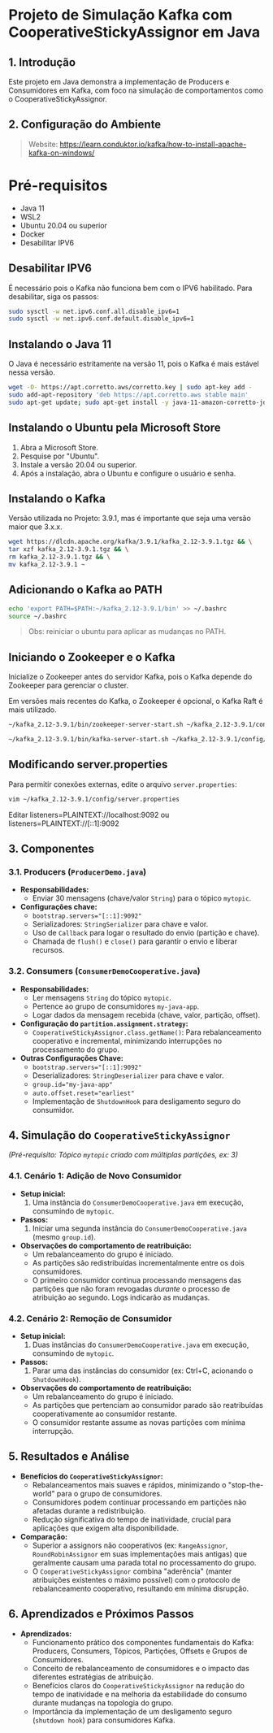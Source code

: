 # Projeto de Simulação Kafka com CooperativeStickyAssignor em Java

## 1. Introdução

Este projeto em Java demonstra a implementação de Producers e Consumidores em Kafka, com foco na simulação de
comportamentos como o CooperativeStickyAssignor.

## 2. Configuração do Ambiente

> Website: https://learn.conduktor.io/kafka/how-to-install-apache-kafka-on-windows/

# Pré-requisitos

- Java 11
- WSL2
- Ubuntu 20.04 ou superior
- Docker
- Desabilitar IPV6

## Desabilitar IPV6

É necessário pois o Kafka não funciona bem com o IPV6 habilitado. Para desabilitar, siga os passos:

```sh
sudo sysctl -w net.ipv6.conf.all.disable_ipv6=1
sudo sysctl -w net.ipv6.conf.default.disable_ipv6=1
```

## Instalando o Java 11

O Java é necessário estritamente na versão 11, pois o Kafka é mais estável nessa versão.

```sh
wget -O- https://apt.corretto.aws/corretto.key | sudo apt-key add - 
sudo add-apt-repository 'deb https://apt.corretto.aws stable main'
sudo apt-get update; sudo apt-get install -y java-11-amazon-corretto-jdk
```

## Instalando o Ubuntu pela Microsoft Store

1. Abra a Microsoft Store.
2. Pesquise por "Ubuntu".
3. Instale a versão 20.04 ou superior.
4. Após a instalação, abra o Ubuntu e configure o usuário e senha.

## Instalando o Kafka

Versão utilizada no Projeto: 3.9.1, mas é importante que seja uma versão maior que 3.x.x.

```sh
wget https://dlcdn.apache.org/kafka/3.9.1/kafka_2.12-3.9.1.tgz && \
tar xzf kafka_2.12-3.9.1.tgz && \
rm kafka_2.12-3.9.1.tgz && \
mv kafka_2.12-3.9.1 ~
```

## Adicionando o Kafka ao PATH

```sh
echo 'export PATH=$PATH:~/kafka_2.12-3.9.1/bin' >> ~/.bashrc
source ~/.bashrc
```

> Obs: reiniciar o ubuntu para aplicar as mudanças no PATH.

## Iniciando o Zookeeper e o Kafka

Inicialize o Zookeeper antes do servidor Kafka, pois o Kafka depende do Zookeeper para gerenciar o cluster.

Em versões mais recentes do Kafka, o Zookeeper é opcional, o Kafka Raft é mais utilizado.

```sh
~/kafka_2.12-3.9.1/bin/zookeeper-server-start.sh ~/kafka_2.12-3.9.1/config/zookeeper.properties
```

```sh
~/kafka_2.12-3.9.1/bin/kafka-server-start.sh ~/kafka_2.12-3.9.1/config/server.properties
```

## Modificando server.properties

Para permitir conexões externas, edite o arquivo `server.properties`:

```sh
vim ~/kafka_2.12-3.9.1/config/server.properties
```

Editar listeners=PLAINTEXT://localhost:9092 ou listeners=PLAINTEXT://[::1]:9092

## 3. Componentes

### 3.1. Producers (`ProducerDemo.java`)

* **Responsabilidades:**
    * Enviar 30 mensagens (chave/valor `String`) para o tópico `mytopic`.
* **Configurações chave:**
    * `bootstrap.servers="[::1]:9092"`
    * Serializadores: `StringSerializer` para chave e valor.
    * Uso de `Callback` para logar o resultado do envio (partição e chave).
    * Chamada de `flush()` e `close()` para garantir o envio e liberar recursos.

### 3.2. Consumers (`ConsumerDemoCooperative.java`)

* **Responsabilidades:**
    * Ler mensagens `String` do tópico `mytopic`.
    * Pertence ao grupo de consumidores `my-java-app`.
    * Logar dados da mensagem recebida (chave, valor, partição, offset).
* **Configuração do `partition.assignment.strategy`:**
    * `CooperativeStickyAssignor.class.getName()`: Para rebalanceamento cooperativo e incremental, minimizando
      interrupções no processamento do grupo.
* **Outras Configurações Chave:**
    * `bootstrap.servers="[::1]:9092"`
    * Deserializadores: `StringDeserializer` para chave e valor.
    * `group.id="my-java-app"`
    * `auto.offset.reset="earliest"`
    * Implementação de `ShutdownHook` para desligamento seguro do consumidor.

## 4. Simulação do `CooperativeStickyAssignor`

*(Pré-requisito: Tópico `mytopic` criado com múltiplas partições, ex: 3)*

### 4.1. Cenário 1: Adição de Novo Consumidor

* **Setup inicial:**
    1. Uma instância do `ConsumerDemoCooperative.java` em execução, consumindo de `mytopic`.
* **Passos:**
    1. Iniciar uma segunda instância do `ConsumerDemoCooperative.java` (mesmo `group.id`).
* **Observações do comportamento de reatribuição:**
    * Um rebalanceamento do grupo é iniciado.
    * As partições são redistribuídas incrementalmente entre os dois consumidores.
    * O primeiro consumidor continua processando mensagens das partições que não foram revogadas *durante* o processo de
      atribuição ao segundo. Logs indicarão as mudanças.

### 4.2. Cenário 2: Remoção de Consumidor

* **Setup inicial:**
    1. Duas instâncias do `ConsumerDemoCooperative.java` em execução, consumindo de `mytopic`.
* **Passos:**
    1. Parar uma das instâncias do consumidor (ex: Ctrl+C, acionando o `ShutdownHook`).
* **Observações do comportamento de reatribuição:**
    * Um rebalanceamento do grupo é iniciado.
    * As partições que pertenciam ao consumidor parado são reatribuídas cooperativamente ao consumidor restante.
    * O consumidor restante assume as novas partições com mínima interrupção.

## 5. Resultados e Análise

* **Benefícios do `CooperativeStickyAssignor`:**
    * Rebalanceamentos mais suaves e rápidos, minimizando o "stop-the-world" para o grupo de consumidores.
    * Consumidores podem continuar processando em partições não afetadas durante a redistribuição.
    * Redução significativa do tempo de inatividade, crucial para aplicações que exigem alta disponibilidade.
* **Comparação:**
    * Superior a assignors não cooperativos (ex: `RangeAssignor`, `RoundRobinAssignor` em suas implementações mais
      antigas) que geralmente causam uma parada total no processamento do grupo.
    * O `CooperativeStickyAssignor` combina "aderência" (manter atribuições existentes o máximo possível) com o
      protocolo de rebalanceamento cooperativo, resultando em mínima disrupção.

## 6. Aprendizados e Próximos Passos

* **Aprendizados:**
    * Funcionamento prático dos componentes fundamentais do Kafka: Producers, Consumers, Tópicos, Partições, Offsets e
      Grupos de Consumidores.
    * Conceito de rebalanceamento de consumidores e o impacto das diferentes estratégias de atribuição.
    * Benefícios claros do `CooperativeStickyAssignor` na redução do tempo de inatividade e na melhoria da estabilidade
      do consumo durante mudanças na topologia do grupo.
    * Importância da implementação de um desligamento seguro (`shutdown hook`) para consumidores Kafka.

